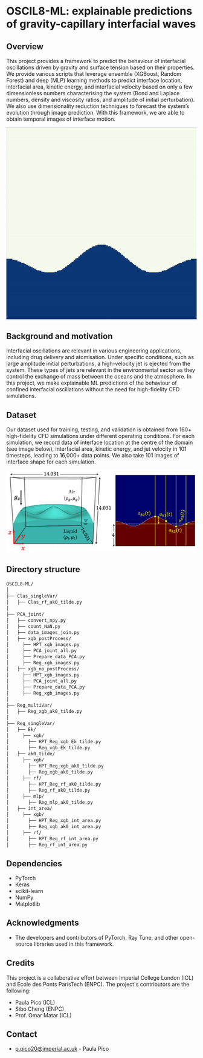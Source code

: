 # OSCIL8-ML: explainable predictions of gravity-capillary interfacial waves

## Overview
This project provides a framework to predict the behaviour of interfacial oscillations driven by gravity and surface tension based on their properties. We provide various scripts that leverage ensemble (XGBoost, Random Forest) and deep (MLP) learning methods to predict interface location, interfacial area, kinetic energy, and interfacial velocity based on only a few dimensionless numbers characterising the system (Bond and Laplace numbers, density and viscosity ratios, and amplitude of initial perturbation). We also use dimensionality reduction techniques to forecast the system’s evolution through image prediction. With this framework, we are able to obtain temporal images of interface motion.

![coupling](https://github.com/ppico20/OSCIL8-ML/blob/master/video.gif)

## Background and motivation

Interfacial oscillations are relevant in various engineering applications, including drug delivery and atomisation. Under specific conditions, such as large amplitude initial perturbations, a high-velocity jet is ejected from the system. These types of jets are relevant in the environmental sector as they control the exchange of mass between the oceans and the atmosphere. In this project, we make explainable ML predictions of the behaviour of confined interfacial oscillations without the need for high-fidelity CFD simulations.

## Dataset

Our dataset used for training, testing, and validation is obtained from 160+ high-fidelity CFD simulations under different operating conditions. For each simulation, we record data of interface location at the centre of the domain (see image below), interfacial area, kinetic energy, and jet velocity in 101 timesteps, leading to 16,000+ data points. We also take 101 images of interface shape for each simulation.

![coupling](https://github.com/ppico20/OSCIL8-ML/blob/master/Sim_setup_int_osc.png)

## Directory structure

```
OSCIL8-ML/
│ 
├── Clas_singleVar/
│   ├── Clas_rf_ak0_tilde.py
│ 
├── PCA_joint/
│   ├── convert_npy.py
│   ├── count_NaN.py
│   ├── data_images_join.py
│   ├── xgb_postProcess/
│     ├── HPT_xgb_images.py
│     ├── PCA_joint_all.py
│     ├── Prepare_data_PCA.py
│     ├── Reg_xgb_images.py
│   ├── xgb_no_postProcess/
│     ├── HPT_xgb_images.py
│     ├── PCA_joint_all.py
│     ├── Prepare_data_PCA.py
│     ├── Reg_xgb_images.py
│
├── Reg_multiVar/
│   ├── Reg_xgb_ak0_tilde.py
│
├── Reg_singleVar/
│   ├── Ek/
│     ├── xgb/
│       ├── HPT_Reg_xgb_Ek_tilde.py
│       ├── Reg_xgb_Ek_tilde.py
│   ├── ak0_tilde/
│     ├── xgb/
│       ├── HPT_Reg_xgb_ak0_tilde.py
│       ├── Reg_xgb_ak0_tilde.py
│     ├── rf/
│       ├── HPT_Reg_rf_ak0_tilde.py
│       ├── Reg_rf_ak0_tilde.py
│     ├── mlp/
│       ├── Reg_mlp_ak0_tilde.py
│   ├── int_area/
│     ├── xgb/
│       ├── HPT_Reg_xgb_int_area.py
│       ├── Reg_xgb_ak0_int_area.py
│     ├── rf/
│       ├── HPT_Reg_rf_int_area.py
│       ├── Reg_rf_int_area.py

```

## Dependencies

- PyTorch
- Keras
- scikit-learn
- NumPy
- Matplotlib

## Acknowledgments

- The developers and contributors of PyTorch, Ray Tune, and other open-source libraries used in this framework.

## Credits

This project is a collaborative effort between Imperial College London (ICL) and Ecole des Ponts ParisTech (ENPC). The project's contributors are the following:

- Paula Pico (ICL)
- Sibo Cheng (ENPC)
- Prof. Omar Matar (ICL)

## Contact
- p.pico20@imperial.ac.uk - Paula Pico
